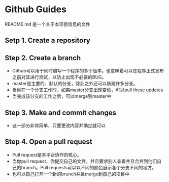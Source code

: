 # Github Guides

README.md 是一个关于本项目信息的文件

## Setp 1. Create a repository

## Step 2. Create a branch

* Github可以用于同时编写一个程序的多个版本。也意味着可以在程序正式发布之前对其进行测试，以防止出现不必要的BUG。
* master是主要的、默认的分支，除此之外还可以新建许多分支。
* 当你在一个分支工作时，如果master分支出现变动，可以pull these updates
* 当完成该分支的工作之后，可以merge到master中

## Step 3. Make and commit changes

* 这一部分非常简单，只要更改内容并确定就可以

## Step 4. Open a pull request

* Pull request是本平台协作的核心。
* 当你pull request，你提交自己的文件，并且要求别人查看并且合并到他们自己的branch。Pull requests可以以不同的颜色展示各个分支不同的地方。
* 也可以自己打开一个新的brunch并且merge到自己的项目中


